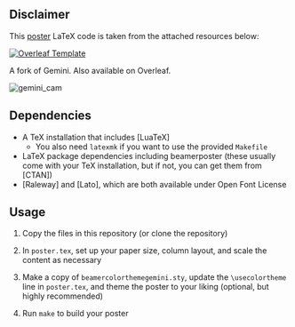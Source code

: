  ## Disclaimer
 This [poster](./poster.pdf) LaTeX code is taken from the attached resources below:
 
 [![Overleaf Template](https://img.shields.io/badge/Overleaf-Template-success?logo=overleaf)](https://www.overleaf.com/latex/templates/unofficial-poster-template-for-uchicago-computer-science/kbbmbdxwbypb)

A fork of Gemini. Also available on Overleaf.

![gemini_cam](https://user-images.githubusercontent.com/11074066/199757993-851d5934-b7d5-4805-a666-704cc9b7c799.png)

## Dependencies

* A TeX installation that includes [LuaTeX]
    * You also need `latexmk` if you want to use the provided `Makefile`
* LaTeX package dependencies including beamerposter (these usually come with
  your TeX installation, but if not, you can get them from [CTAN])
* [Raleway] and [Lato], which are both available under Open Font License

## Usage

1. Copy the files in this repository (or clone the repository)

2. In `poster.tex`, set up your paper size, column layout, and scale the
   content as necessary

3. Make a copy of `beamercolorthemegemini.sty`, update the `\usecolortheme`
   line in `poster.tex`, and theme the poster to your liking (optional, but
   highly recommended)

4. Run `make` to build your poster

